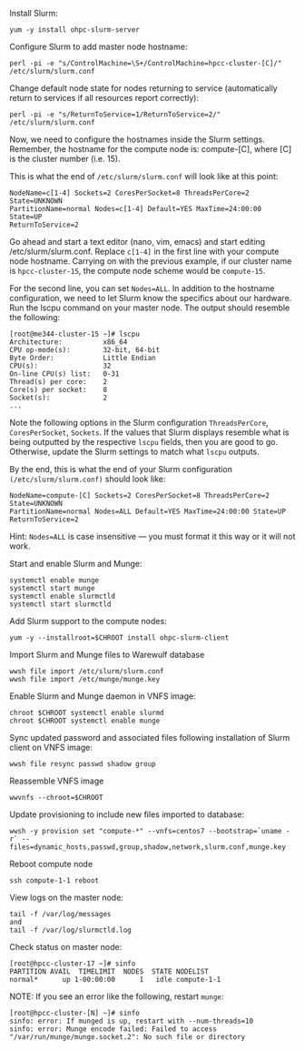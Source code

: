Install Slurm:
```
yum -y install ohpc-slurm-server
```

Configure Slurm to add master node hostname:
```
perl -pi -e "s/ControlMachine=\S+/ControlMachine=hpcc-cluster-[C]/" /etc/slurm/slurm.conf
```

Change default node state for nodes returning to service (automatically return to services if all resources report correctly):
```
perl -pi -e "s/ReturnToService=1/ReturnToService=2/" /etc/slurm/slurm.conf
```

Now, we need to configure the hostnames inside the Slurm settings. Remember, the hostname for the compute node is: compute-[C], where [C] is the cluster number (i.e. 15).

This is what the end of ```/etc/slurm/slurm.conf``` will look like at this point:
```
NodeName=c[1-4] Sockets=2 CoresPerSocket=8 ThreadsPerCore=2 State=UNKNOWN
PartitionName=normal Nodes=c[1-4] Default=YES MaxTime=24:00:00 State=UP
ReturnToService=2
```

Go ahead and start a text editor (nano, vim, emacs) and start editing /etc/slurm/slurm.conf. Replace ```c[1-4]``` in the first line with your compute node hostname. Carrying on with the previous example, if our cluster name is ```hpcc-cluster-15```, the compute node scheme would be ```compute-15```.

For the second line, you can set ```Nodes=ALL```. In addition to the hostname configuration, we need to let Slurm know the specifics about our hardware. Run the lscpu command on your master node. The output should resemble the following:

```
[root@me344-cluster-15 ~]# lscpu
Architecture:          x86_64
CPU op-mode(s):        32-bit, 64-bit
Byte Order:            Little Endian
CPU(s):                32
On-line CPU(s) list:   0-31
Thread(s) per core:    2
Core(s) per socket:    8
Socket(s):             2
...
```

Note the following options in the Slurm configuration ```ThreadsPerCore```, ```CoresPerSocket```, ```Sockets```. If the values that Slurm displays resemble what is being outputted by the respective ```lscpu``` fields, then you are good to go. Otherwise, update the Slurm settings to match what ```lscpu``` outputs.

By the end, this is what the end of your Slurm configuration ```(/etc/slurm/slurm.conf)``` should look like:
```
NodeName=compute-[C] Sockets=2 CoresPerSocket=8 ThreadsPerCore=2 State=UNKNOWN
PartitionName=normal Nodes=ALL Default=YES MaxTime=24:00:00 State=UP
ReturnToService=2
```
Hint: ```Nodes=ALL``` is case insensitive — you must format it this way or it will not work.

Start and enable Slurm and Munge:
```
systemctl enable munge
systemctl start munge
systemctl enable slurmctld
systemctl start slurmctld
```

Add Slurm support to the compute nodes:
```
yum -y --installroot=$CHROOT install ohpc-slurm-client
```

Import Slurm and Munge files to Warewulf database
```
wwsh file import /etc/slurm/slurm.conf
wwsh file import /etc/munge/munge.key
```
Enable Slurm and Munge daemon in VNFS image:
```
chroot $CHROOT systemctl enable slurmd
chroot $CHROOT systemctl enable munge
```

Sync updated password and associated files following installation of Slurm client on VNFS image:
```
wwsh file resync passwd shadow group
```

Reassemble VNFS image
```
wwvnfs --chroot=$CHROOT
```

Update provisioning to include new files imported to database:
```
wwsh -y provision set "compute-*" --vnfs=centos7 --bootstrap=`uname -r` --files=dynamic_hosts,passwd,group,shadow,network,slurm.conf,munge.key
```

Reboot compute node
```
ssh compute-1-1 reboot
```

View logs on the master node:
```
tail -f /var/log/messages
and
tail -f /var/log/slurmctld.log
```

Check status on master node:
```
[root@hpcc-cluster-17 ~]# sinfo
PARTITION AVAIL  TIMELIMIT  NODES  STATE NODELIST
normal*      up 1-00:00:00      1   idle compute-1-1
```

NOTE: If you see an error like the following, restart ```munge```:
```
[root@hpcc-cluster-[N] ~]# sinfo
sinfo: error: If munged is up, restart with --num-threads=10
sinfo: error: Munge encode failed: Failed to access "/var/run/munge/munge.socket.2": No such file or directory
```
